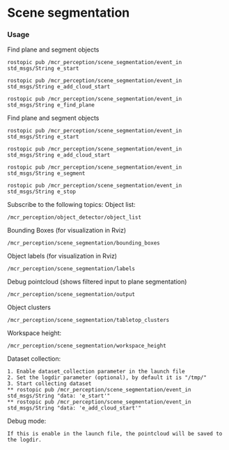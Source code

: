 # Scene segmentation

### Usage

Find plane and segment objects
```
rostopic pub /mcr_perception/scene_segmentation/event_in std_msgs/String e_start

rostopic pub /mcr_perception/scene_segmentation/event_in std_msgs/String e_add_cloud_start

rostopic pub /mcr_perception/scene_segmentation/event_in std_msgs/String e_find_plane
```


Find plane and segment objects
```
rostopic pub /mcr_perception/scene_segmentation/event_in std_msgs/String e_start

rostopic pub /mcr_perception/scene_segmentation/event_in std_msgs/String e_add_cloud_start

rostopic pub /mcr_perception/scene_segmentation/event_in std_msgs/String e_segment

rostopic pub /mcr_perception/scene_segmentation/event_in std_msgs/String e_stop
```

Subscribe to the following topics:
Object list:
```
/mcr_perception/object_detector/object_list
```

Bounding Boxes (for visualization in Rviz)
```
/mcr_perception/scene_segmentation/bounding_boxes
```

Object labels (for visualization in Rviz)
```
/mcr_perception/scene_segmentation/labels
```

Debug pointcloud (shows filtered input to plane segmentation)
```
/mcr_perception/scene_segmentation/output
```

Object clusters
```
/mcr_perception/scene_segmentation/tabletop_clusters
```

Workspace height:
```
/mcr_perception/scene_segmentation/workspace_height
```

Dataset collection:
```
1. Enable dataset_collection parameter in the launch file
2. Set the logdir parameter (optional), by default it is "/tmp/"
3. Start collecting dataset
** rostopic pub /mcr_perception/scene_segmentation/event_in std_msgs/String "data: 'e_start'"
** rostopic pub /mcr_perception/scene_segmentation/event_in std_msgs/String "data: 'e_add_cloud_start'"
```

Debug mode:
```
If this is enable in the launch file, the pointcloud will be saved to the logdir.
```